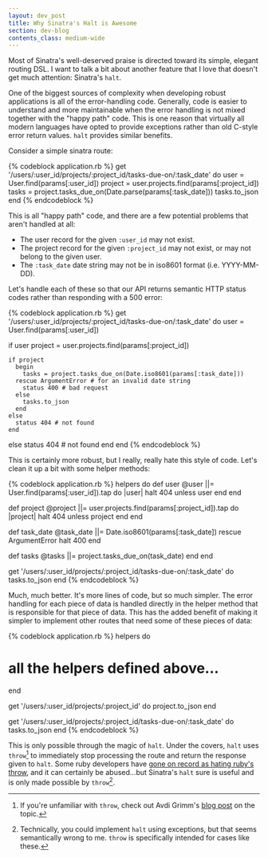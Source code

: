 ```yaml
---
layout: dev_post
title: Why Sinatra's Halt is Awesome
section: dev-blog
contents_class: medium-wide
---
```


Most of Sinatra's well-deserved praise is directed toward its
simple, elegant routing DSL. I want to talk a bit about another
feature that I love that doesn't get much attention: Sinatra's `halt`.

One of the biggest sources of complexity when developing robust
applications is all of the error-handling code. Generally, code
is easier to understand and more maintainable when the error handling
is not mixed together with the "happy path" code. This is one reason
that virtually all modern languages have opted to provide exceptions
rather than old C-style error return values. `halt` provides similar
benefits.

Consider a simple sinatra route:

{% codeblock application.rb %}
get '/users/:user_id/projects/:project_id/tasks-due-on/:task_date' do
  user = User.find(params[:user_id])
  project = user.projects.find(params[:project_id])
  tasks = project.tasks_due_on(Date.parse(params[:task_date]))
  tasks.to_json
end
{% endcodeblock %}

This is all "happy path" code, and there are a few potential problems
that aren't handled at all:

* The user record for the given `:user_id` may not exist.
* The project record for the given `:project_id` may not exist,
   or may not belong to the given user.
* The `:task_date` date string may not be in iso8601 format
  (i.e. YYYY-MM-DD).

Let's handle each of these so that our API returns
semantic HTTP status codes rather than responding with a 500 error:

{% codeblock application.rb %}
get '/users/:user_id/projects/:project_id/tasks-due-on/:task_date' do
  user = User.find(params[:user_id])

  if user
    project = user.projects.find(params[:project_id])

    if project 
      begin
        tasks = project.tasks_due_on(Date.iso8601(params[:task_date]))
      rescue ArgumentError # for an invalid date string
        status 400 # bad request
      else
        tasks.to_json
      end
    else
      status 404 # not found
    end
  else
    status 404 # not found
  end
end
{% endcodeblock %}

This is certainly more robust, but I really, really hate this style of code.
Let's clean it up a bit with some helper methods:

{% codeblock application.rb %}
helpers do
  def user
    @user ||= User.find(params[:user_id]).tap do |user|
      halt 404 unless user
    end
  end

  def project
    @project ||= user.projects.find(params[:project_id]).tap do |project|
      halt 404 unless project
    end
  end

  def task_date
    @task_date ||= Date.iso8601(params[:task_date])
  rescue ArgumentError
    halt 400
  end

  def tasks
    @tasks ||= project.tasks_due_on(task_date)
  end
end

get '/users/:user_id/projects/:project_id/tasks-due-on/:task_date' do
  tasks.to_json
end
{% endcodeblock %}

Much, much better. It's more lines of code, but so much simpler.
The error handling for each piece of data is handled
directly in the helper method that is responsible for that piece of
data. This has the added benefit of making it simpler to implement
other routes that need some of these pieces of data:

{% codeblock application.rb %}
helpers do
  # all the helpers defined above...
end

get '/users/:user_id/projects/:project_id' do
  project.to_json
end

get '/users/:user_id/projects/:project_id/tasks-due-on/:task_date' do
  tasks.to_json
end
{% endcodeblock %}

This is only possible through the magic of `halt`. Under the covers,
`halt` uses `throw`[^foot_1] to immediately stop processing the route
and return the response given to `halt`. Some ruby developers have
[gone on record as hating ruby's
throw](http://m.onkey.org/ruby-i-don-t-like-2-catch-wtf-throw-wtf), and
it can certainly be abused...but Sinatra's `halt` sure is useful and
is only made possible by `throw`[^foot_2].

[^foot_1]: If you're unfamiliar with `throw`, check out Avdi Grimm's [blog
  post](http://rubylearning.com/blog/2011/07/12/throw-catch-raise-rescue-im-so-confused/)
  on the topic.
[^foot_2]: Technically, you could implement `halt` using exceptions, but
  that seems semantically wrong to me. `throw` is specifically intended
  for cases like these.

